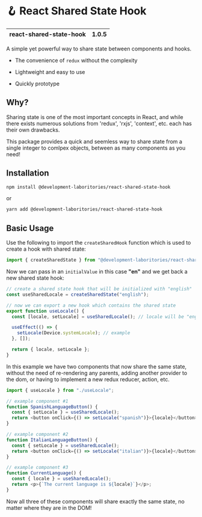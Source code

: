 # 🪝 React Shared State Hook

| react-shared-state-hook | 1.0.5 |
| ----------------------- | ----- |

A simple yet powerful way to share state between components and hooks.

- The convenience of `redux` without the complexity

- Lightweight and easy to use

- Quickly prototype

## Why?

Sharing state is one of the most important concepts in React, and while there exists numerous solutions from 'redux', 'rxjs', 'context', etc. each has their own drawbacks.

This package provides a quick and seemless way to share state from a single integer to comlpex objects, between as many components as you need!

## Installation

```bash
npm install @development-laboritories/react-shared-state-hook
```

or

```bash
yarn add @development-laboritories/react-shared-state-hook
```

## Basic Usage

Use the following to import the `createSharedHook` function which is used to create a hook with shared state:

```ts
import { createSharedState } from "@development-laboritories/react-shared-state-hook";
```

Now we can pass in an `initialValue` in this case **"en"** and we get back a new shared state hook:

```ts
// create a shared state hook that will be initialized with "english"
const useSharedLocale = createSharedState("english");

// now we can export a new hook which contains the shared state
export function useLocale() {
  const [locale, setLocale] = useSharedLocale(); // locale will be "english"

  useEffect(() => {
    setLocale(Device.systemLocale); // example
  }, []);

  return { locale, setLocale };
}
```

In this example we have two components that now share the same state, without the need of re-rendering any parents, adding another provider to the dom, or having to implement a new redux reducer, action, etc.

```ts
import { useLocale } from "./useLocale";

// example component #1
function SpanishLanguageButton() {
  const { setLocale } = useSharedLocale();
  return <button onClick={() => setLocale("spanish")}>{locale}</button>;
}

// example component #2
function ItalianLanguageButton() {
  const { setLocale } = useSharedLocale();
  return <button onClick={() => setLocale("italian")}>{locale}</button>;
}

// example component #3
function CurrentLanguage() {
  const { locale } = useSharedLocale();
  return <p>{`The current language is ${locale}`}</p>;
}
```

Now all three of these components will share exactly the same state, no matter where they are in the DOM!
